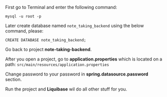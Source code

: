 First go to Terminal and enter the following command:
```
mysql -u root -p
```

Later create database named `note_taking_backend` using the below command, please:
```
CREATE DATABASE note_taking_backend;
```

Go back to project **note-taking-backend**.

After you open a project, go to **application.properties** which is located on a path: ```src/main/resources/application.properties```

Change password to your password in **spring.datasource.password** section.

Run the project and **Liquibase** wil do all other stuff for you.